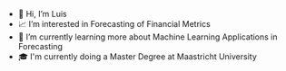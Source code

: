 - 👋 Hi, I’m Luis
- 📈 I’m interested in Forecasting of Financial Metrics
- 🌱 I’m currently learning more about Machine Learning Applications in Forecasting
- 🎓 I'm currently doing a Master Degree at Maastricht University
  
<!---
ScopeTV1/ScopeTV1 is a ✨ special ✨ repository because its `README.md` (this file) appears on your GitHub profile.
You can click the Preview link to take a look at your changes.
--->
